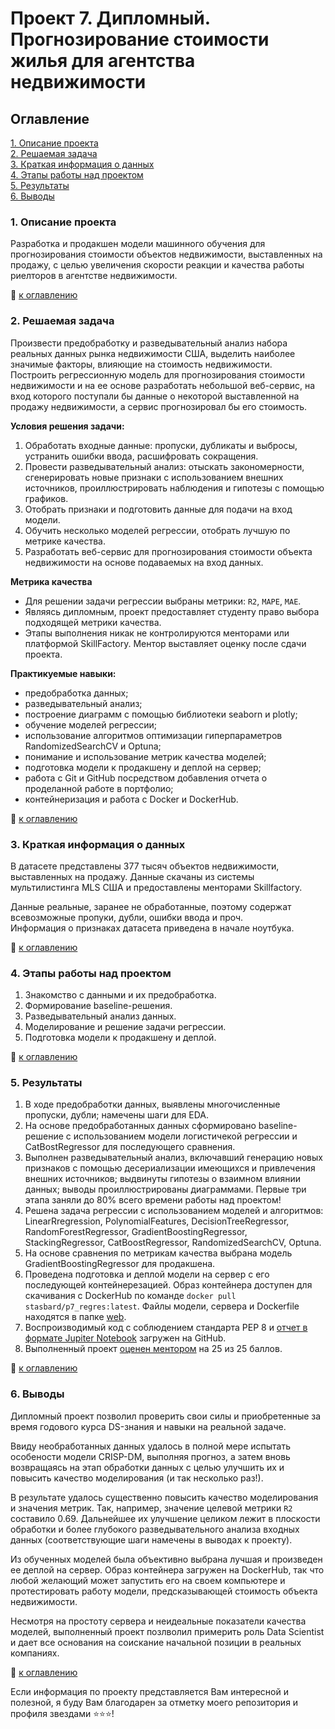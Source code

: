 # Проект 7. Дипломный. Прогнозирование стоимости жилья для агентства недвижимости

## Оглавление   
[1. Описание проекта](https://github.com/StasBard/SF_DataScience/tree/master/Projects/Project_7#1-%D0%BE%D0%BF%D0%B8%D1%81%D0%B0%D0%BD%D0%B8%D0%B5-%D0%BF%D1%80%D0%BE%D0%B5%D0%BA%D1%82%D0%B0)  
[2. Решаемая задача](https://github.com/StasBard/SF_DataScience/tree/master/Projects/Project_7#2-%D1%80%D0%B5%D1%88%D0%B0%D0%B5%D0%BC%D0%B0%D1%8F-%D0%B7%D0%B0%D0%B4%D0%B0%D1%87%D0%B0)  
[3. Краткая информация о данных](https://github.com/StasBard/SF_DataScience/tree/master/Projects/Project_7#3-%D0%BA%D1%80%D0%B0%D1%82%D0%BA%D0%B0%D1%8F-%D0%B8%D0%BD%D1%84%D0%BE%D1%80%D0%BC%D0%B0%D1%86%D0%B8%D1%8F-%D0%BE-%D0%B4%D0%B0%D0%BD%D0%BD%D1%8B%D1%85)  
[4. Этапы работы над проектом](https://github.com/StasBard/SF_DataScience/tree/master/Projects/Project_7#4-%D1%8D%D1%82%D0%B0%D0%BF%D1%8B-%D1%80%D0%B0%D0%B1%D0%BE%D1%82%D1%8B-%D0%BD%D0%B0%D0%B4-%D0%BF%D1%80%D0%BE%D0%B5%D0%BA%D1%82%D0%BE%D0%BC)  
[5. Результаты](https://github.com/StasBard/SF_DataScience/tree/master/Projects/Project_7#5-%D1%80%D0%B5%D0%B7%D1%83%D0%BB%D1%8C%D1%82%D0%B0%D1%82%D1%8B)  
[6. Выводы](https://github.com/StasBard/SF_DataScience/tree/master/Projects/Project_7#6-%D0%B2%D1%8B%D0%B2%D0%BE%D0%B4%D1%8B)  

### 1. Описание проекта    
Разработка и продакшен модели машинного обучения для прогнозирования стоимости объектов недвижимости, выставленных на продажу, с целью увеличения скорости реакции и качества работы риелторов в агентстве недвижимости.  

:bookmark_tabs: [к оглавлению](https://github.com/StasBard/SF_DataScience/tree/master/Projects/Project_7#%D0%BE%D0%B3%D0%BB%D0%B0%D0%B2%D0%BB%D0%B5%D0%BD%D0%B8%D0%B5)


### 2. Решаемая задача    
Произвести предобработку и разведывательный анализ набора реальных данных рынка недвижимости США, выделить наиболее значимые факторы, влияющие на стоимость недвижимости.  
Построить регрессионную модель для прогнозирования стоимости недвижимости и на ее основе разработать небольшой веб-сервис, на вход которого поступали бы данные о некоторой выставленной на продажу недвижимости, а сервис прогнозировал бы его стоимость.  

**Условия решения задачи:**  
1. Обработать входные данные: пропуски, дубликаты и выбросы, устранить ошибки ввода, расшифровать сокращения.  
2. Провести разведывательный анализ: отыскать закономерности, сгенерировать новые признаки с использованием внешних источников, проиллюстрировать наблюдения и гипотезы с помощью графиков.  
3. Отобрать признаки и подготовить данные для подачи на вход модели.   
4. Обучить несколько моделей регрессии, отобрать лучшую по метрике качества.  
5. Разработать веб-сервис для прогнозирования стоимости объекта недвижимости на основе подаваемых на вход данных.  

**Метрика качества**     
- Для решении задачи регрессии выбраны метрики: `R2`, `MAPE`, `MAE`.  
- Являясь дипломным, проект предоставляет студенту право выбора подходящей метрики качества.  
- Этапы выполнения никак не контролируются менторами или платформой SkillFactory. Ментор выставляет оценку после сдачи проекта.   

**Практикуемые навыки:**     
- предобработка данных;  
- разведывательный анализ;  
- построение диаграмм с помощью библиотеки seaborn и plotly;  
- обучение моделей регрессии;  
- использование алгоритмов оптимизации гиперпараметров RandomizedSearchCV и Optuna;  
- понимание и использование метрик качества моделей;  
- подготовка модели к продакшену и деплой на сервер;  
- работа с Git и GitHub посредством добавления отчета о проделанной работе в портфолио;  
- контейнеризация и работа с Docker и DockerHub.  

:bookmark_tabs: [к оглавлению](https://github.com/StasBard/SF_DataScience/tree/master/Projects/Project_7#%D0%BE%D0%B3%D0%BB%D0%B0%D0%B2%D0%BB%D0%B5%D0%BD%D0%B8%D0%B5)


### 3. Краткая информация о данных  
В датасете представлены 377 тысяч объектов недвижимости, выставленных на продажу. Данные скачаны из системы мультилистинга MLS США и предоставлены менторами Skillfactory.  

Данные реальные, заранее не обработанные, поэтому содержат всевозможные пропуки, дубли, ошибки ввода и проч.  
Информация о признаках датасета приведена в начале ноутбука.  
  
:bookmark_tabs: [к оглавлению](https://github.com/StasBard/SF_DataScience/tree/master/Projects/Project_7#%D0%BE%D0%B3%D0%BB%D0%B0%D0%B2%D0%BB%D0%B5%D0%BD%D0%B8%D0%B5)


### 4. Этапы работы над проектом  
1. Знакомство с данными и их предобработка.  
2. Формирование baseline-решения.  
3. Разведывательный анализ данных.  
4. Моделирование и решение задачи регрессии.  
5. Подготовка модели к продакшену и деплой.  

:bookmark_tabs: [к оглавлению](https://github.com/StasBard/SF_DataScience/tree/master/Projects/Project_7#%D0%BE%D0%B3%D0%BB%D0%B0%D0%B2%D0%BB%D0%B5%D0%BD%D0%B8%D0%B5)


### 5. Результаты  
1. В ходе предобработки данных, выявлены многочисленные пропуски, дубли; намечены шаги для EDA.  
2. На основе предобработанных данных сформировано baseline-решение с использованием модели логистичекой регрессии и CatBostRegressor для последующего сравнения.  
3. Выполнен разведывательный анализ, включавший генерацию новых признаков с помощью десериализации имеющихся и привлечения внешних источников; выдвинуты гипотезы о взаимном влиянии данных; выводы проиллюстрированы диаграммами. Первые три этапа заняли до 80% всего времени работы над проектом!   
4. Решена задача регрессии с использованием моделей и алгоритмов: LinearRregression, PolynomialFeatures, DecisionTreeRegressor, RandomForestRegressor, GradientBoostingRegressor, StackingRegressor, CatBoostRegressor, RandomizedSearchCV, Optuna.  
5. На основе сравнения по метрикам качества выбрана модель GradientBoostingRegressor для продакшена.  
6. Проведена подготовка и деплой модели на сервер с его последующей контейнерезацией. Образ контейнера доступен для скачивания с DockerHub по команде `docker pull stasbard/p7_regres:latest`. Файлы модели, сервера и Dockerfile находятся в папке [web](https://github.com/StasBard/SF_DataScience/tree/master/Projects/Project_7/web).  
7. Воспроизводимый код с соблюдением стандарта PEP 8 и [отчет в формате Jupiter Notebook](https://github.com/StasBard/SF_DataScience/blob/master/Projects/Project_7/Project_7_Diploma_Real_Estate_Price_Prediction.ipynb) загружен на GitHub.  
8. Выполненный проект [оценен ментором](img/Project_7_Mentor_Review.png) на 25 из 25 баллов.

:bookmark_tabs: [к оглавлению](https://github.com/StasBard/SF_DataScience/tree/master/Projects/Project_7#%D0%BE%D0%B3%D0%BB%D0%B0%D0%B2%D0%BB%D0%B5%D0%BD%D0%B8%D0%B5)


### 6. Выводы  
Дипломный проект позволил проверить свои силы и приобретенные за время годового курса DS-знания и навыки на реальной задаче.  

Ввиду необработанных данных удалось в полной мере испытать особености модели CRISP-DM, выполняя прогноз, а затем вновь возвращаясь на этап обработки данных с целью улучшить их и повысить качество моделирования (и так несколько раз!).  

В результате удалось существенно повысить качество моделирования и значения метрик. Так, например, значение целевой метрики `R2` составило 0.69. Дальнейшее их улучшение целиком лежит в плоскости обработки и более глубокого разведывательного анализа входных данных (соответствующие шаги намечены в выводах к проекту).

Из обученных моделей была объективно выбрана лучшая и произведен ее деплой на сервер. Образ контейнера загружен на DockerHub, так что любой желающий может запустить его на своем компьютере и протестировать работу модели, предсказывающей стоимость объекта недвижимости.  

Несмотря на простоту сервера и неидеальные показатели качества моделей, выполненный проект позлволил примерить роль Data Scientist и дает все основания на соискание начальной позиции в реальных компаниях.  

:bookmark_tabs: [к оглавлению](https://github.com/StasBard/SF_DataScience/tree/master/Projects/Project_7#%D0%BE%D0%B3%D0%BB%D0%B0%D0%B2%D0%BB%D0%B5%D0%BD%D0%B8%D0%B5)


Если информация по проекту представляется Вам интересной и полезной, я буду Вам благодарен за отметку моего репозитория и профиля звездами ⭐️⭐️⭐️!